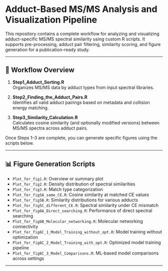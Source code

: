 # Adduct-Based MS/MS Analysis and Visualization Pipeline

This repository contains a complete workflow for analyzing and visualizing adduct-specific MS/MS spectral similarity using custom R scripts. It supports pre-processing, adduct pair filtering, similarity scoring, and figure generation for a publication-ready study.

---

## 🔁 Workflow Overview

1. **Step1_Adduct_Sorting.R**  
   Organizes MS/MS data by adduct types from input spectral libraries.

2. **Step2_Finding_the_Adduct_Pairs.R**  
   Identifies all valid adduct pairings based on metadata and collision energy matching.

3. **Step3_Similarity_Calculation.R**  
   Calculates cosine similarity (and optionally modified versions) between MS/MS spectra across adduct pairs.

Once Steps 1–3 are complete, you can generate specific figures using the scripts below.

---

## 📊 Figure Generation Scripts

- `Plot_for_fig1.R`: Overview or summary plot
- `Plot_for_fig2.R`: Density distribution of spectral similarities
- `Plot_for_fig3.R`: Match type categorization
- `Plot_for_fig5A_same_CE.R`: Cosine similarity at matched CE values
- `Plot_for_fig5B.R`: Similarity distributions for various adducts
- `Plot_for_fig5C_different_CE.R`: Spectral similarity under CE mismatch
- `Plot_for_fig6A_Direct_searching.R`: Performance of direct spectral searching
- `Plot_for_fig6B_Molecular_networking.R`: Molecular networking connectivity
- `Plot_for_fig6C_1_Model_Training_without_opt.R`: Model training without optimization
- `Plot_for_fig6C_2_Model_Training_with_opt.R`: Optimized model training pipeline
- `Plot_for_fig6C_3_Model_Comparisons.R`: ML-based model comparisons across settings

---
